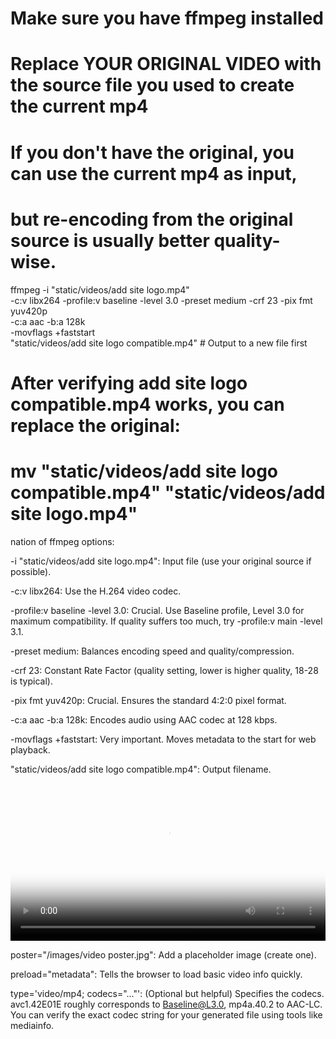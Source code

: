 # Make sure you have ffmpeg installed
# Replace YOUR ORIGINAL VIDEO with the source file you used to create the current mp4
# If you don't have the original, you can use the current mp4 as input,
# but re-encoding from the original source is usually better quality-wise.

ffmpeg -i "static/videos/add site logo.mp4" \
 -c:v libx264 -profile:v baseline -level 3.0 -preset medium -crf 23 -pix fmt yuv420p \
 -c:a aac -b:a 128k \
 -movflags +faststart \
 "static/videos/add site logo compatible.mp4" # Output to a new file first

# After verifying add site logo compatible.mp4 works, you can replace the original:
# mv "static/videos/add site logo compatible.mp4" "static/videos/add site logo.mp4"



nation of ffmpeg options:

-i "static/videos/add site logo.mp4": Input file (use your original source if possible).

-c:v libx264: Use the H.264 video codec.

-profile:v baseline -level 3.0: Crucial. Use Baseline profile, Level 3.0 for maximum compatibility. If quality suffers too much, try -profile:v main -level 3.1.

-preset medium: Balances encoding speed and quality/compression.

-crf 23: Constant Rate Factor (quality setting, lower is higher quality, 18-28 is typical).

-pix fmt yuv420p: Crucial. Ensures the standard 4:2:0 pixel format.

-c:a aac -b:a 128k: Encodes audio using AAC codec at 128 kbps.

-movflags +faststart: Very important. Moves metadata to the start for web playback.

"static/videos/add site logo compatible.mp4": Output filename.


<video controls width="100%" poster="/images/video_poster.jpg" preload="metadata">
    <source src="/videos/add_site_logo.mp4" type='video/mp4; codecs="avc1.42E01E, mp4a.40.2"'> 
    Sorry, your browser doesn't support embedded videos.
</video>

poster="/images/video poster.jpg": Add a placeholder image (create one).

preload="metadata": Tells the browser to load basic video info quickly.

type='video/mp4; codecs="..."': (Optional but helpful) Specifies the codecs. avc1.42E01E roughly corresponds to Baseline@L3.0, mp4a.40.2 to AAC-LC. You can verify the exact codec string for your generated file using tools like mediainfo.
